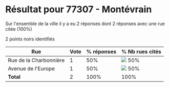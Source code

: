 # Résultat pour 77307 - Montévrain

Sur l'ensemble de la ville il y a eu 2 réponses dont 2 réponses avec une rue citée (100%)

2 points noirs identifiés

| Rue | Vote | % réponses | % Nb rues cités|
|-----|------|------------|----------------|
| Rue de la Charbonnière | 1 | 50% | <img src="../../img/bar_50.gif" />&nbsp;50%|
| Avenue de l'Europe | 1 | 50% | <img src="../../img/bar_50.gif" />&nbsp;50%|
| **Total** | 2 | 100% | 100%|
